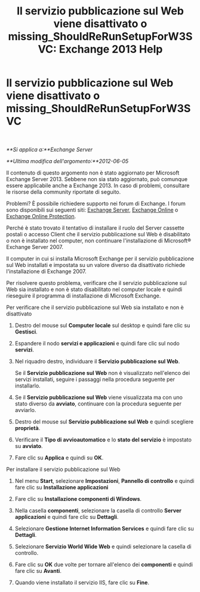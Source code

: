 ﻿---
title: 'Il servizio pubblicazione sul Web viene disattivato o missing_ShouldReRunSetupForW3SVC: Exchange 2013 Help'
TOCTitle: Il servizio pubblicazione sul Web viene disattivato o missing_ShouldReRunSetupForW3SVC
ms:assetid: f1815a6d-d16b-4271-9fab-84087465529e
ms:mtpsurl: https://technet.microsoft.com/it-it/library/ms.exch.setupreadiness.shouldrerunsetupforw3svc(v=EXCHG.150)
ms:contentKeyID: 50481999
ms.date: 05/22/2018
mtps_version: v=EXCHG.150
ms.translationtype: MT
---

# Il servizio pubblicazione sul Web viene disattivato o missing\_ShouldReRunSetupForW3SVC

 

_**Si applica a:**Exchange Server_

_**Ultima modifica dell'argomento:**2012-06-05_

Il contenuto di questo argomento non è stato aggiornato per Microsoft Exchange Server 2013. Sebbene non sia stato aggiornato, può comunque essere applicabile anche a Exchange 2013. In caso di problemi, consultare le risorse della community riportate di seguito.

Problemi? È possibile richiedere supporto nei forum di Exchange. I forum sono disponibili sui seguenti siti: [Exchange Server](https://go.microsoft.com/fwlink/p/?linkid=60612), [Exchange Online](https://go.microsoft.com/fwlink/p/?linkid=267542) o [Exchange Online Protection](https://go.microsoft.com/fwlink/p/?linkid=285351).

Perché è stato trovato il tentativo di installare il ruolo del Server cassette postali o accesso Client che il servizio pubblicazione sul Web è disabilitato o non è installato nel computer, non continuare l'installazione di Microsoft® Exchange Server 2007.

Il computer in cui si installa Microsoft Exchange per il servizio pubblicazione sul Web installati e impostata su un valore diverso da disattivato richiede l'installazione di Exchange 2007.

Per risolvere questo problema, verificare che il servizio pubblicazione sul Web sia installato e non è stato disabilitato nel computer locale e quindi rieseguire il programma di installazione di Microsoft Exchange.

Per verificare che il servizio pubblicazione sul Web sia installato e non è disattivato

1.  Destro del mouse sul **Computer locale** sul desktop e quindi fare clic su **Gestisci**.

2.  Espandere il nodo **servizi e applicazioni** e quindi fare clic sul nodo **servizi**.

3.  Nel riquadro destro, individuare il **Servizio pubblicazione sul Web**.
    
    Se il **Servizio pubblicazione sul Web** non è visualizzato nell'elenco dei servizi installati, seguire i passaggi nella procedura seguente per installarlo.

4.  Se il **Servizio pubblicazione sul Web** viene visualizzata ma con uno stato diverso da **avviato**, continuare con la procedura seguente per avviarlo.

5.  Destro del mouse sul **Servizio pubblicazione sul Web** e quindi scegliere **proprietà**.

6.  Verificare il **Tipo di avvioautomatico** e lo **stato del servizio** è impostato su **avviato**.

7.  Fare clic su **Applica** e quindi su **OK**.

Per installare il servizio pubblicazione sul Web

1.  Nel menu **Start**, selezionare **Impostazioni**, **Pannello di controllo** e quindi fare clic su **Installazione applicazioni**

2.  Fare clic su **Installazione componenti di Windows**.

3.  Nella casella **componenti**, selezionare la casella di controllo **Server applicazioni** e quindi fare clic su **Dettagli**.

4.  Selezionare **Gestione Internet Information Services** e quindi fare clic su **Dettagli**.

5.  Selezionare **Servizio World Wide Web** e quindi selezionare la casella di controllo.

6.  Fare clic su **OK** due volte per tornare all'elenco dei **componenti** e quindi fare clic su **Avanti**.

7.  Quando viene installato il servizio IIS, fare clic su **Fine**.

